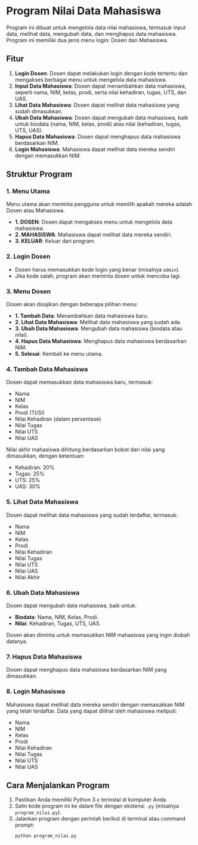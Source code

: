 # Program Nilai Data Mahasiswa

Program ini dibuat untuk mengelola data nilai mahasiswa, termasuk input data, melihat data, mengubah data, dan menghapus data mahasiswa. Program ini memiliki dua jenis menu login: Dosen dan Mahasiswa.

## Fitur

1. **Login Dosen**: Dosen dapat melakukan login dengan kode tertentu dan mengakses berbagai menu untuk mengelola data mahasiswa.
2. **Input Data Mahasiswa**: Dosen dapat menambahkan data mahasiswa, seperti nama, NIM, kelas, prodi, serta nilai kehadiran, tugas, UTS, dan UAS.
3. **Lihat Data Mahasiswa**: Dosen dapat melihat data mahasiswa yang sudah dimasukkan.
4. **Ubah Data Mahasiswa**: Dosen dapat mengubah data mahasiswa, baik untuk biodata (nama, NIM, kelas, prodi) atau nilai (kehadiran, tugas, UTS, UAS).
5. **Hapus Data Mahasiswa**: Dosen dapat menghapus data mahasiswa berdasarkan NIM.
6. **Login Mahasiswa**: Mahasiswa dapat melihat data mereka sendiri dengan memasukkan NIM.

## Struktur Program

### 1. **Menu Utama**
   Menu utama akan meminta pengguna untuk memilih apakah mereka adalah Dosen atau Mahasiswa.
   - **1. DOSEN**: Dosen dapat mengakses menu untuk mengelola data mahasiswa.
   - **2. MAHASISWA**: Mahasiswa dapat melihat data mereka sendiri.
   - **3. KELUAR**: Keluar dari program.

### 2. **Login Dosen**
   - Dosen harus memasukkan kode login yang benar (misalnya `admin`).
   - Jika kode salah, program akan meminta dosen untuk mencoba lagi.

### 3. **Menu Dosen**
   Dosen akan disajikan dengan beberapa pilihan menu:
   - **1. Tambah Data**: Menambahkan data mahasiswa baru.
   - **2. Lihat Data Mahasiswa**: Melihat data mahasiswa yang sudah ada.
   - **3. Ubah Data Mahasiswa**: Mengubah data mahasiswa (biodata atau nilai).
   - **4. Hapus Data Mahasiswa**: Menghapus data mahasiswa berdasarkan NIM.
   - **5. Selesai**: Kembali ke menu utama.

### 4. **Tambah Data Mahasiswa**
   Dosen dapat memasukkan data mahasiswa baru, termasuk:
   - Nama
   - NIM
   - Kelas
   - Prodi (TI/SI)
   - Nilai Kehadiran (dalam persentase)
   - Nilai Tugas
   - Nilai UTS
   - Nilai UAS

   Nilai akhir mahasiswa dihitung berdasarkan bobot dari nilai yang dimasukkan, dengan ketentuan:
   - Kehadiran: 20%
   - Tugas: 25%
   - UTS: 25%
   - UAS: 30%

### 5. **Lihat Data Mahasiswa**
   Dosen dapat melihat data mahasiswa yang sudah terdaftar, termasuk:
   - Nama
   - NIM
   - Kelas
   - Prodi
   - Nilai Kehadiran
   - Nilai Tugas
   - Nilai UTS
   - Nilai UAS
   - Nilai Akhir

### 6. **Ubah Data Mahasiswa**
   Dosen dapat mengubah data mahasiswa, baik untuk:
   - **Biodata**: Nama, NIM, Kelas, Prodi.
   - **Nilai**: Kehadiran, Tugas, UTS, UAS.

   Dosen akan diminta untuk memasukkan NIM mahasiswa yang ingin diubah datanya.

### 7. **Hapus Data Mahasiswa**
   Dosen dapat menghapus data mahasiswa berdasarkan NIM yang dimasukkan.

### 8. **Login Mahasiswa**
   Mahasiswa dapat melihat data mereka sendiri dengan memasukkan NIM yang telah terdaftar. Data yang dapat dilihat oleh mahasiswa meliputi:
   - Nama
   - NIM
   - Kelas
   - Prodi
   - Nilai Kehadiran
   - Nilai Tugas
   - Nilai UTS
   - Nilai UAS

## Cara Menjalankan Program

1. Pastikan Anda memiliki Python 3.x terinstal di komputer Anda.
2. Salin kode program ini ke dalam file dengan ekstensi `.py` (misalnya `program_nilai.py`).
3. Jalankan program dengan perintah berikut di terminal atau command prompt:
   ```bash
   python program_nilai.py
